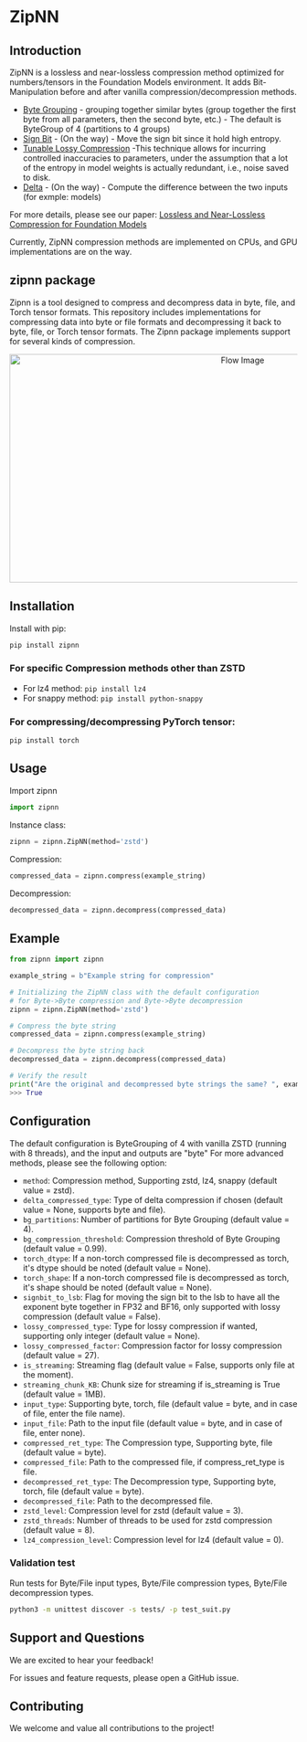 # ZipNN

## Introduction

ZipNN is a lossless and near-lossless compression method optimized for numbers/tensors in the Foundation Models environment. 
It adds Bit-Manipulation before and after vanilla compression/decompression methods.

 - [Byte Grouping](./docs/BITMANIPULATION.md#byte-grouping) - grouping together similar bytes (group together the first byte from all parameters, then the second byte, etc.) - The default is ByteGroup of 4 (partitions to 4 groups)
 - [Sign Bit](./docs/BITMANIPULATION.md#signbit-handeling) -  (On the way) - Move the sign bit since it hold high entropy. 
 - [Tunable Lossy Compression](./docs/BITMANIPULATION.md#tunable-lossy-compression) -This technique allows for incurring controlled inaccuracies to parameters, under the assumption that a lot of the entropy in model weights is actually redundant, i.e., noise saved to disk.
 - [Delta](./docs/BITMANIPULATION.md#delta-compression) - (On the way) - Compute the difference between the two inputs (for exmple: models)

For more details, please see our paper: [Lossless and Near-Lossless Compression for Foundation Models](https://arxiv.org/pdf/2404.15198)

Currently, ZipNN compression methods are implemented on CPUs, and GPU implementations are on the way. 

## zipnn package

Zipnn is a tool designed to compress and decompress data in byte, file, and Torch tensor formats. This repository includes implementations for compressing data into byte or file formats and decompressing it back to byte, file, or Torch tensor formats. The Zipnn package implements support for several kinds of compression.

<p align="center">
  <img src="./images/updated_flow.png" alt="Flow Image" width="800" height="400" style="display: block; margin: 0 auto;">
</p>


## Installation

Install with pip:

```sh
pip install zipnn
```

### For specific Compression methods other than ZSTD

* For lz4 method: ```pip install lz4```
* For snappy method: ```pip install python-snappy```


### For compressing/decompressing PyTorch tensor:

```
pip install torch
```

## Usage

Import zipnn

```python
import zipnn
```

Instance class:

```python
zipnn = zipnn.ZipNN(method='zstd')
```

Compression:

```python
compressed_data = zipnn.compress(example_string)
```

Decompression:

```python
decompressed_data = zipnn.decompress(compressed_data)
```

## Example

```python
from zipnn import zipnn

example_string = b"Example string for compression"

# Initializing the ZipNN class with the default configuration
# for Byte->Byte compression and Byte->Byte decompression
zipnn = zipnn.ZipNN(method='zstd')

# Compress the byte string
compressed_data = zipnn.compress(example_string)

# Decompress the byte string back
decompressed_data = zipnn.decompress(compressed_data)

# Verify the result
print("Are the original and decompressed byte strings the same? ", example_string == decompressed_data)
>>> True

```

## Configuration

The default configuration is ByteGrouping of 4 with vanilla ZSTD (running with 8 threads), and the input and outputs are "byte"
For more advanced methods, please see the following option:

* ```method```: Compression method, Supporting zstd, lz4, snappy (default value = zstd).
* ```delta_compressed_type```: Type of delta compression if chosen (default value = None, supports byte and file).
* ```bg_partitions```: Number of partitions for Byte Grouping (default value = 4).
* ```bg_compression_threshold```: Compression threshold of Byte Grouping (default value = 0.99).
* ```torch_dtype```: If a non-torch compressed file is decompressed as torch, it's dtype should be noted (default value = None).
* ```torch_shape```: If a non-torch compressed file is decompressed as torch, it's shape should be noted (default value = None).
* ```signbit_to_lsb```: Flag for moving the sign bit to the lsb to have all the exponent byte together in FP32 and BF16, only supported with lossy compression (default value = False).
* ```lossy_compressed_type```: Type for lossy compression if wanted, supporting only integer (default value = None).
* ```lossy_compressed_factor```: Compression factor for lossy compression (default value = 27).
* ```is_streaming```: Streaming flag (default value = False, supports only file at the moment).
* ```streaming_chunk_KB```: Chunk size for streaming if is_streaming is True (default value = 1MB).
* ```input_type```: Supporting byte, torch, file (default value = byte, and in case of file, enter the file name).
* ```input_file```: Path to the input file (default value = byte, and in case of file, enter none).
* ```compressed_ret_type```: The Compression type, Supporting byte, file (default value = byte).
* ```compressed_file```: Path to the compressed file, if compress_ret_type is file.
* ```decompressed_ret_type```: The Decompression type, Supporting byte, torch, file (default value = byte).
* ```decompressed_file```: Path to the decompressed file.
* ```zstd_level```: Compression level for zstd (default value = 3).
* ```zstd_threads```: Number of threads to be used for zstd compression (default value = 8).
* ```lz4_compression_level```: Compression level for lz4 (default value = 0).


### Validation test

Run tests for Byte/File input types, Byte/File compression types, Byte/File decompression types.


```sh
python3 -m unittest discover -s tests/ -p test_suit.py
```

## Support and Questions
We are excited to hear your feedback!

For issues and feature requests, please open a GitHub issue.

## Contributing
We welcome and value all contributions to the project!
